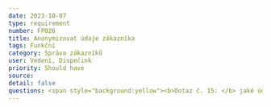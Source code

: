 ```yaml
---
date: 2023-10-07
type: requirement
number: FP026
title: Anonymizovat údaje zákazníka
tags: Funkční
category: Správa zákazníků
user: Vedení, Dispečink
priority: Should have
source: 
detail: false
questions: <span style="background:yellow"><b>Dotaz č. 15: </b> jaké údaje bude nutné anonymizovat? </span> <span style="background:yellow"><b>Dotaz č. 16: </b> po jakou dobu potřebujete osobní údaje uchovávat? </span> 
---
```


